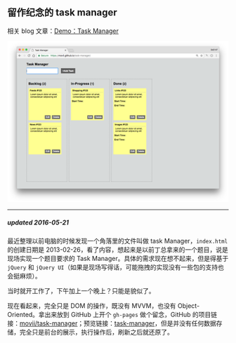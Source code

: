## 留作纪念的 task manager 
相关 blog 文章：[Demo：Task Manager](http://movii.github.io/blog/2013/02/26/a-task-manager/)

![img](medias/2013-02-26-a-task-manager.png)

___

##### updated 2016-05-21
最近整理以前电脑的时候发现一个角落里的文件叫做 task Manager，`index.html` 的创建日期是 2013-02-26，看了内容，想起来是以前丁总拿来的一个题目，说是现场实现一个题目要求的 Task Manager。具体的需求现在想不起来，但是得基于 `jQuery` 和 `jQuery UI`（如果是现场写得话，可能拖拽的实现没有一些包的支持也会挺麻烦）。

当时就开工作了，下午加上一个晚上？只能是貌似了。

现在看起来，完全只是 DOM 的操作，既没有 MVVM，也没有 Object-Oriented。拿出来放到 GitHub 上开个 `gh-pages` 做个留念，GitHub 的项目链接：[movii/task-manager](https://movii.github.io/task-manager/)；预览链接：[task-manager](https://movii.github.io/task-manager/)，但是并没有任何数据存储，完全只是前台的展示，执行操作后，刷新之后就还原了。
